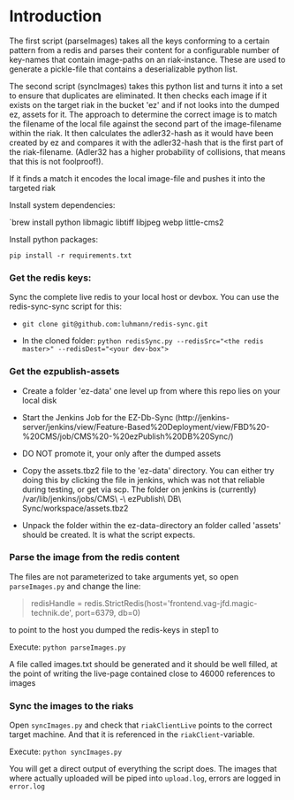 Introduction
============

The first script (parseImages) takes all the keys conforming to a certain pattern from a redis and parses their content for a
configurable number of key-names that contain image-paths on an riak-instance. These are used to generate
a pickle-file that contains a deserializable python list. 

The second script (syncImages) takes this python list and turns it into a set to ensure that duplicates are eliminated. 
It then checks each image if it exists on the target riak in the bucket 'ez' and if not looks into the dumped ez, assets
for it. The approach to determine the correct image is to match the filename of the local file against the second part
of the image-filename within the riak. It then calculates the adler32-hash as it would have been created by ez and 
compares it with the adler32-hash that is the first part of the riak-filename. (Adler32 has a higher probability of
collisions, that means that this is not foolproof!).

If it finds a match it encodes the local image-file and pushes it into the targeted riak


Install system dependencies:

`brew install python libmagic libtiff libjpeg webp little-cms2

Install python packages:

`pip install -r requirements.txt`


### Get the redis keys:

Sync the complete live redis to your local host or devbox. You can use the redis-sync-sync script for this:

- `git clone git@github.com:luhmann/redis-sync.git`

- In the cloned folder: `python redisSync.py --redisSrc="<the redis master>" --redisDest="<your dev-box">`

### Get the ezpublish-assets
- Create a folder 'ez-data' one level up from where this repo lies on your local disk

- Start the Jenkins Job for the EZ-Db-Sync (http://jenkins-server/jenkins/view/Feature-Based%20Deployment/view/FBD%20-%20CMS/job/CMS%20-%20ezPublish%20DB%20Sync/)

- DO NOT promote it, your only after the dumped assets

- Copy the assets.tbz2 file to the 'ez-data' directory. You can either try doing this by clicking the file in jenkins, 
which was not that reliable during testing, or get via scp. The folder on jenkins is (currently) /var/lib/jenkins/jobs/CMS\ -\ ezPublish\ DB\ Sync/workspace/assets.tbz2

- Unpack the folder within the ez-data-directory an folder called 'assets' should be created. It is what the script expects.

### Parse the image from the redis content

The files are not parameterized to take arguments yet, so open `parseImages.py` and change the line:

> redisHandle = redis.StrictRedis(host='frontend.vag-jfd.magic-technik.de', port=6379, db=0)

to point to the host you dumped the redis-keys in step1 to

Execute: `python parseImages.py`

A file called images.txt should be generated and it should be well filled, at the point of writing the live-page
contained close to 46000 references to images


### Sync the images to the riaks

Open `syncImages.py` and check that `riakClientLive` points to the correct target machine. And that it is referenced
in the `riakClient`-variable.

Execute: `python syncImages.py`

You will get a direct output of everything the script does. The images that where actually uploaded will be piped
into `upload.log`, errors are logged in `error.log`